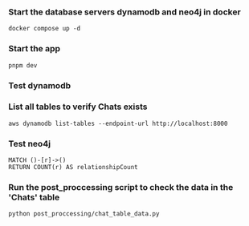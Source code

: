 ### Start the database servers dynamodb and neo4j in docker
```
docker compose up -d
```
### Start the app
```
pnpm dev
```
### Test dynamodb
### List all tables to verify Chats exists
```
aws dynamodb list-tables --endpoint-url http://localhost:8000
```

### Test neo4j
```
MATCH ()-[r]->()
RETURN COUNT(r) AS relationshipCount
```
### Run the post_proccessing script to check the data in the 'Chats' table
```
python post_proccessing/chat_table_data.py
```
